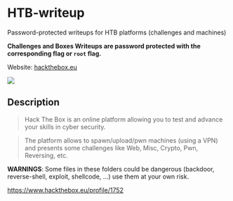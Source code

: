 # HTB-writeup
Password-protected writeups for HTB platforms (challenges and machines)

**Challenges and Boxes Writeups are password protected with the corresponding flag or `root` flag.**

Website: [hackthebox.eu](https://www.hackthebox.eu/)

![](https://www.hackthebox.eu/images/logo400.png)

## Description

> Hack The Box is an online platform allowing you to test and advance your skills in cyber security.

> The platform allows to spawn/upload/pwn machines (using a VPN) and presents some challenges like Web, Misc, Crypto, Pwn, Reversing, etc.

**WARNINGS**: Some files in these folders could be dangerous (backdoor, reverse-shell, exploit, shellcode, ...) use them at your own risk.

<https://www.hackthebox.eu/profile/1752>
